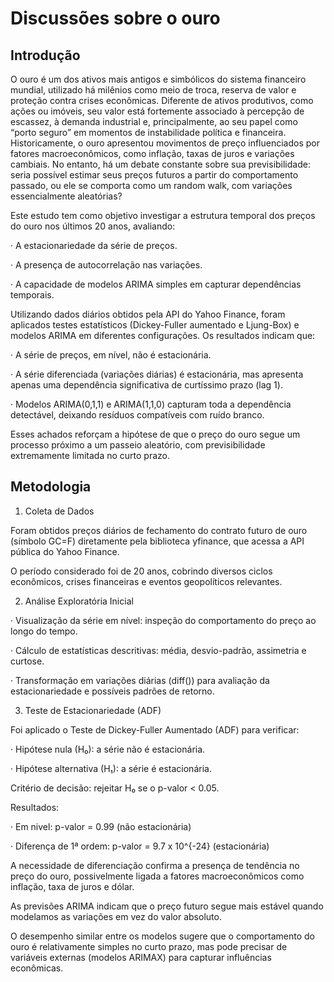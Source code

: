 # Discussões sobre o ouro

## Introdução
O ouro é um dos ativos mais antigos e simbólicos do sistema financeiro mundial, utilizado há milênios como meio de troca, reserva de valor e proteção contra crises econômicas. Diferente de ativos produtivos, como ações ou imóveis, seu valor está fortemente associado à percepção de escassez, à demanda industrial e, principalmente, ao seu papel como “porto seguro” em momentos de instabilidade política e financeira.
Historicamente, o ouro apresentou movimentos de preço influenciados por fatores macroeconômicos, como inflação, taxas de juros e variações cambiais. No entanto, há um debate constante sobre sua previsibilidade: seria possível estimar seus preços futuros a partir do comportamento passado, ou ele se comporta como um random walk, com variações essencialmente aleatórias?

Este estudo tem como objetivo investigar a estrutura temporal dos preços do ouro nos últimos 20 anos, avaliando:

·	A estacionariedade da série de preços.

·	A presença de autocorrelação nas variações.

·	A capacidade de modelos ARIMA simples em capturar dependências temporais.

Utilizando dados diários obtidos pela API do Yahoo Finance, foram aplicados testes estatísticos (Dickey-Fuller aumentado e Ljung-Box) e modelos ARIMA em diferentes configurações. Os resultados indicam que:

·	A série de preços, em nível, não é estacionária.

·	A série diferenciada (variações diárias) é estacionária, mas apresenta apenas uma dependência significativa de curtíssimo prazo (lag 1).

·	Modelos ARIMA(0,1,1) e ARIMA(1,1,0) capturam toda a dependência detectável, deixando resíduos compatíveis com ruído branco.

Esses achados reforçam a hipótese de que o preço do ouro segue um processo próximo a um passeio aleatório, com previsibilidade extremamente limitada no curto prazo.

## Metodologia

1. Coleta de Dados

Foram obtidos preços diários de fechamento do contrato futuro de ouro (símbolo GC=F) diretamente pela biblioteca yfinance, que acessa a API pública do Yahoo Finance.

O período considerado foi de 20 anos, cobrindo diversos ciclos econômicos, crises financeiras e eventos geopolíticos relevantes.

2. Análise Exploratória Inicial

·	Visualização da série em nível: inspeção do comportamento do preço ao longo do tempo.

·	Cálculo de estatísticas descritivas: média, desvio-padrão, assimetria e curtose.

·	Transformação em variações diárias (diff()) para avaliação da estacionariedade e possíveis padrões de retorno.

3. Teste de Estacionariedade (ADF)

Foi aplicado o Teste de Dickey-Fuller Aumentado (ADF) para verificar:

·	Hipótese nula (H₀): a série não é estacionária.

·	Hipótese alternativa (H₁): a série é estacionária.

Critério de decisão: rejeitar H₀ se o p-valor < 0.05.

Resultados:

·	Em nivel: p-valor = 0.99 (não estacionária)

·	Diferença de 1ª ordem: p-valor = 9.7 x 10^{-24} (estacionária)

A necessidade de diferenciação confirma a presença de tendência no preço do ouro, possivelmente ligada a fatores macroeconômicos como inflação, taxa de juros e dólar.

As previsões ARIMA indicam que o preço futuro segue mais estável quando modelamos as variações em vez do valor absoluto.

O desempenho similar entre os modelos sugere que o comportamento do ouro é relativamente simples no curto prazo, mas pode precisar de variáveis externas (modelos ARIMAX) para capturar influências econômicas.

